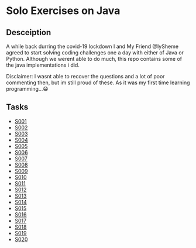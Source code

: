 # Solo Exercises on Java

## Desceiption

A while back durring the covid-19 lockdown I and My Friend @IySheme agreed to start solving coding challenges one a day with either of Java or Python.
Although we werent able to do much, this repo contains some of the java implementations i did.

Disclaimer: I wasnt able to recover the questions and a lot of poor commenting then, but im still proud of these. As it was my first time learning programming...😁

## Tasks
* [S001](S001)
* [S002](S002)
* [S003](S003)
* [S004](S004)
* [S005](S005)
* [S006](S006)
* [S007](S007)
* [S008](S008)
* [S009](S009)
* [S010](S010)
* [S011](S011)
* [S012](S012)
* [S013](S013)
* [S014](S014)
* [S015](S015)
* [S016](S016)
* [S017](S017)
* [S018](S018)
* [S019](S019)
* [S020](S020)
